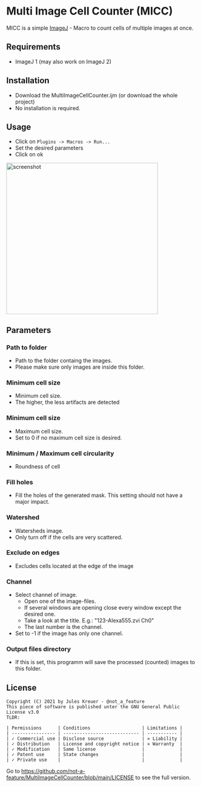 # Multi Image Cell Counter (MICC)
MICC is a simple [ImageJ](https://imagej.nih.gov/ij/) - Macro to count cells of multiple images at once.

## Requirements
- ImageJ 1 (may also work on ImageJ 2)

## Installation
- Download the MultiImageCellCounter.ijm (or download the whole project)
- No installation is required.

## Usage
- Click on `Plugins -> Macros -> Run...`
- Set the desired parameters
- Click on ok

<img src="https://user-images.githubusercontent.com/25013642/118493473-71718180-b721-11eb-88eb-4fe40982f7c5.png" width="400" alt="screenshot">

## Parameters
### Path to folder
- Path to the folder containg the images.
- Please make sure only images are inside this folder.

### Minimum cell size
- Minimum cell size.
- The higher, the less artifacts are detected

### Minimum cell size
- Maximum cell size.
- Set to 0 if no maximum cell size is desired.

### Minimum / Maximum cell circularity
- Roundness of cell

### Fill holes
- Fill the holes of the generated mask. This setting should not have a major impact.

### Watershed
- Watersheds image. 
- Only turn off if the cells are very scattered.

### Exclude on edges
- Excludes cells located at the edge of the image

### Channel
- Select channel of image.
  - Open one of the image-files.
  - If several windows are opening close every window except the desired one.
  - Take a look at the title. E.g.: "123-Alexa555.zvi Ch0"
  - The last number is the channel.
- Set to -1 if the image has only one channel.

### Output files directory
- If this is set, this programm will save the processed (counted) images to this folder.

## License
```
Copyright (C) 2021 by Jules Kreuer - @not_a_feature
This piece of software is published unter the GNU General Public License v3.0
TLDR:

| Permissions      | Conditions                   | Limitations |
| ---------------- | ---------------------------- | ----------- |
| ✓ Commercial use | Disclose source              | ✕ Liability |
| ✓ Distribution   | License and copyright notice | ✕ Warranty  |
| ✓ Modification   | Same license                 |             |
| ✓ Patent use     | State changes                |             |
| ✓ Private use    |                              |             |
```
Go to https://github.com/not-a-feature/MultiImageCellCounter/blob/main/LICENSE to see the full version.
